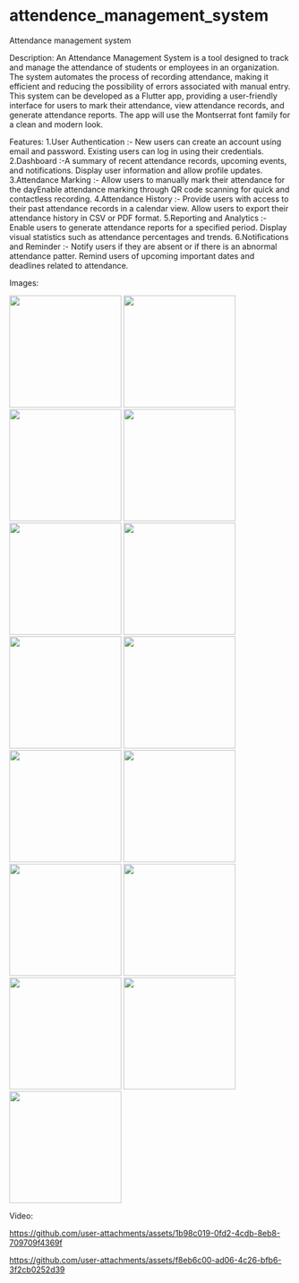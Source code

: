 # attendence_management_system
Attendance management system

Description:
An Attendance Management System is a tool designed to track and manage the attendance of students or employees in an organization. The system automates the process of recording attendance, making it efficient and reducing the possibility of errors associated with manual entry. This system can be developed as a Flutter app, providing a user-friendly interface for users to mark their attendance, view attendance records, and generate attendance reports. The app will use the Montserrat font family for a clean and modern look.

Features:
 1.User Authentication :- New users can create an account using email and password. Existing users can log in using their credentials.
 2.Dashboard :-A summary of recent attendance records, upcoming events, and notifications. Display user information and allow profile updates.
 3.Attendance Marking :- Allow users to manually mark their attendance for the dayEnable attendance marking through QR code scanning for quick and contactless recording.
 4.Attendance History :- Provide users with access to their past attendance records in a calendar view. Allow users to export their attendance history in CSV or PDF format.
 5.Reporting and Analytics :- Enable users to generate attendance reports for a specified period. Display visual statistics such as attendance percentages and trends.
 6.Notifications and Reminder :- Notify users if they are absent or if there is an abnormal attendance patter. Remind users of upcoming important dates and deadlines related to attendance.

Images:

<img src="https://github.com/user-attachments/assets/34af2a26-2821-4930-b456-2258a4ab27f3" height="200">
<img src="https://github.com/user-attachments/assets/8e4df5dc-0854-4eaf-ad54-3f828780720d" height="200">
<img src="https://github.com/user-attachments/assets/20d555b6-4197-4329-8012-693b66bb3da0" height="200">
<img src="https://github.com/user-attachments/assets/d1faf92e-a513-4d37-a9cc-80546e545d8d" height="200">
<img src="https://github.com/user-attachments/assets/df79e90c-2776-4466-908a-58c8e31c7162" height="200">
<img src="https://github.com/user-attachments/assets/9355998f-5f8b-4a8f-a7ad-d6a820c9cc44" height="200">
<img src="https://github.com/user-attachments/assets/6e3a272e-70a0-4d78-948e-3105360edcd4" height="200">
<img src="https://github.com/user-attachments/assets/dbcae323-4d7b-4fc3-a88d-03956d49f49a" height="200">
<img src="https://github.com/user-attachments/assets/b06182e7-a388-4643-867c-f2a555151266" height="200">
<img src="https://github.com/user-attachments/assets/e5fe4917-23b4-4c60-b392-598ef278ce68" height="200">
<img src="https://github.com/user-attachments/assets/8dff9401-cbf7-4645-8176-b415e90a22f4" height="200">
<img src="https://github.com/user-attachments/assets/9f61d40e-47a8-4f55-8750-d5545e8b9535" height="200">
<img src="https://github.com/user-attachments/assets/d2af4abc-a7c8-426f-84ad-658e16938dc0" height="200">
<img src="https://github.com/user-attachments/assets/c7c42787-463b-4588-b785-f04dfc9b5ab8" height="200">
<img src="https://github.com/user-attachments/assets/d46dab50-e3fd-44b2-bd94-0a370ac28838" height="200">

Video:

https://github.com/user-attachments/assets/1b98c019-0fd2-4cdb-8eb8-709709f4369f

https://github.com/user-attachments/assets/f8eb6c00-ad06-4c26-bfb6-3f2cb0252d39










